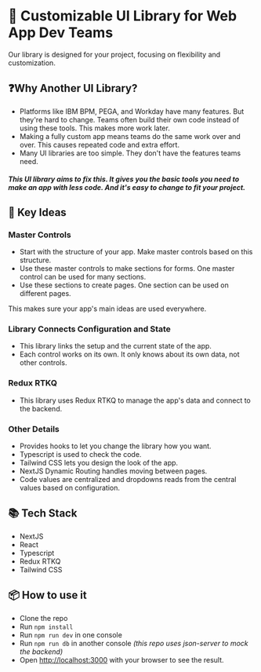# 🚀 **Customizable UI Library for Web App Dev Teams**

Our library is designed for your project, focusing on flexibility and customization.

## ❓**Why Another UI Library?**

-   Platforms like IBM BPM, PEGA, and Workday have many features. But they're hard to change. Teams often build their own code instead of using these tools. This makes more work later.
-   Making a fully custom app means teams do the same work over and over. This causes repeated code and extra effort.
-   Many UI libraries are too simple. They don't have the features teams need.

#### _This UI library aims to fix this. It gives you the basic tools you need to make an app with less code. And it's easy to change to fit your project._

## 🎯 **Key Ideas**

### **Master Controls**

-   Start with the structure of your app. Make master controls based on this structure.
-   Use these master controls to make sections for forms. One master control can be used for many sections.
-   Use these sections to create pages. One section can be used on different pages.

This makes sure your app's main ideas are used everywhere.

### **Library Connects Configuration and State**

-   This library links the setup and the current state of the app.
-   Each control works on its own. It only knows about its own data, not other controls.

### **Redux RTKQ**

-   This library uses Redux RTKQ to manage the app's data and connect to the backend.

### **Other Details**

-   Provides hooks to let you change the library how you want.
-   Typescript is used to check the code.
-   Tailwind CSS lets you design the look of the app.
-   NextJS Dynamic Routing handles moving between pages.
-   Code values are centralized and dropdowns reads from the central values based on configuration.

## 📚 **Tech Stack**

-   NextJS
-   React
-   Typescript
-   Redux RTKQ
-   Tailwind CSS

## 📦 **How to use it**

-   Clone the repo
-   Run `npm install`
-   Run `npm run dev` in one console
-   Run `npm run db` in another console _(this repo uses json-server to mock the backend)_
-   Open [http://localhost:3000](http://localhost:3000) with your browser to see the result.
